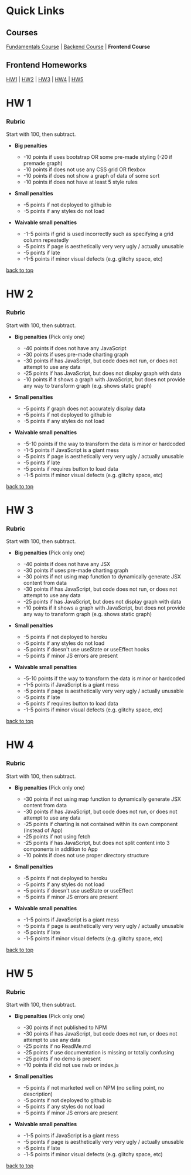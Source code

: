# Quick Links

## Courses
[Fundamentals Course](1-fundamentals.md) | [Backend Course](2-backend.md) | **Frontend Course**

## Frontend Homeworks
[HW1](#hw-1) | [HW2](#hw-2) | [HW3](#hw-3) | [HW4](#hw-4) | [HW5](#hw-5)

# HW 1

### Rubric

Start with 100, then subtract.

* **Big penalties**
    * -10 points if uses bootstrap OR some pre-made styling (-20 if premade graph)
    * -10 points if does not use any CSS grid OR flexbox
    * -10 points if does not show a graph of data of some sort
    * -10 points if does not have at least 5 style rules

* **Small penalties**
    * -5 points if not deployed to github io
    * -5 points if any styles do not load

* **Waivable small penalties**
    * -1-5 points if grid is used incorrectly such as specifying a grid column repeatedly
    * -5 points if page is aesthetically very very ugly / actually unusable
    * -5 points if late
    * -1-5 points if minor visual defects (e.g. glitchy space, etc)

[back to top](#Quick-Links)

# HW 2

### Rubric

Start with 100, then subtract.

* **Big penalties** (Pick only one)
    * -40 points if does not have any JavaScript
    * -30 points if uses pre-made charting graph
    * -30 points if has JavaScript, but code does not run, or does not
      attempt to use any data
    * -25 points if has JavaScript, but does not display graph with data
    * -10 points if it shows a graph with JavaScript, but does not provide
      any way to transform graph (e.g. shows static graph)

* **Small penalties**
    * -5 points if graph does not accurately display data
    * -5 points if not deployed to github io
    * -5 points if any styles do not load

* **Waivable small penalties**
    * -5-10 points if the way to transform the data is minor or hardcoded
    * -1-5 points if JavaScript is a giant mess
    * -5 points if page is aesthetically very very ugly / actually unusable
    * -5 points if late
    * -5 points if requires button to load data
    * -1-5 points if minor visual defects (e.g. glitchy space, etc)

[back to top](#Quick-Links)

# HW 3

### Rubric

Start with 100, then subtract.

* **Big penalties** (Pick only one)
    * -40 points if does not have any JSX
    * -30 points if uses pre-made charting graph
    * -30 points if not using map function to dynamically generate JSX content from data
    * -30 points if has JavaScript, but code does not run, or does not
      attempt to use any data
    * -25 points if has JavaScript, but does not display graph with data
    * -10 points if it shows a graph with JavaScript, but does not provide
      any way to transform graph (e.g. shows static graph)

* **Small penalties**
    * -5 points if not deployed to heroku
    * -5 points if any styles do not load
    * -5 points if doesn't use useState or useEffect hooks
    * -5 points if minor JS errors are present

* **Waivable small penalties**
    * -5-10 points if the way to transform the data is minor or hardcoded
    * -1-5 points if JavaScript is a giant mess
    * -5 points if page is aesthetically very very ugly / actually unusable
    * -5 points if late
    * -5 points if requires button to load data
    * -1-5 points if minor visual defects (e.g. glitchy space, etc)

[back to top](#Quick-Links)

# HW 4

### Rubric

Start with 100, then subtract.

* **Big penalties** (Pick only one)
    * -30 points if not using map function to dynamically generate JSX content from data
    * -30 points if has JavaScript, but code does not run, or does not
      attempt to use any data
    * -25 points if charting is not contained within its own component (instead of App)
    * -25 points if not using fetch
    * -25 points if has JavaScript, but does not split content into 3 components in addition to App
    * -10 points if does not use proper directory structure

* **Small penalties**
    * -5 points if not deployed to heroku
    * -5 points if any styles do not load
    * -5 points if doesn't use useState or useEffect
    * -5 points if minor JS errors are present

* **Waivable small penalties**
    * -1-5 points if JavaScript is a giant mess
    * -5 points if page is aesthetically very very ugly / actually unusable
    * -5 points if late
    * -1-5 points if minor visual defects (e.g. glitchy space, etc)
    
[back to top](#Quick-Links)

# HW 5

### Rubric

Start with 100, then subtract.

* **Big penalties** (Pick only one)
    * -30 points if not published to NPM
    * -30 points if has JavaScript, but code does not run, or does not
      attempt to use any data
    * -25 points if no ReadMe.md
    * -25 points if use documentation is missing or totally confusing
    * -25 points if no demo is present
    * -10 points if did not use nwb or index.js

* **Small penalties**
    * -5 points if not marketed well on NPM (no selling point, no description)
    * -5 points if not deployed to github io
    * -5 points if any styles do not load
    * -5 points if minor JS errors are present

* **Waivable small penalties**
    * -1-5 points if JavaScript is a giant mess
    * -5 points if page is aesthetically very very ugly / actually unusable
    * -5 points if late
    * -1-5 points if minor visual defects (e.g. glitchy space, etc)

[back to top](#Quick-Links)
